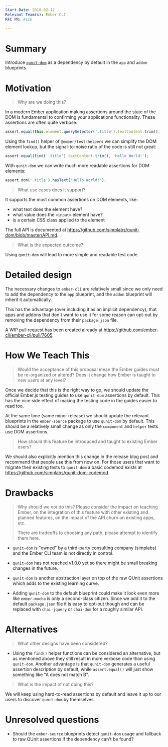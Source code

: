```yaml
---
Start Date: 2018-02-12
Relevant Team(s): Ember CLI
RFC PR: #116

---
```


# Summary

Introduce [`qunit-dom`] as a dependency by default in the `app` and `addon` blueprints.

[`qunit-dom`]: https://github.com/simplabs/qunit-dom

# Motivation

> Why are we doing this?

In a modern Ember application making assertions around the state of the DOM is
fundamental to confirming your applications functionality. These assertions are
often quite verbose:

```js
assert.equal(this.element.querySelector('.title').textContent.trim(), 'Hello World!');
```

Using the `find()` helper of `@ember/test-helpers` we can simplify the DOM
element lookup, but the signal-to-noise ratio of the code is still not great:

```js
assert.equal(find('.title').textContent.trim(), 'Hello World!');
```

With `qunit-dom` we can write much more readable assertions for DOM elements:

```js
assert.dom('.title').hasText('Hello World!');
```

> What use cases does it support?

It supports the most common assertions on DOM elements, like:

- what text does the element have?
- what value does the `<input>` element have?
- is a certain CSS class applied to the element

The full API is documented at <https://github.com/simplabs/qunit-dom/blob/master/API.md>.

> What is the expected outcome?

Using `qunit-dom` will lead to more simple and readable test code.


# Detailed design

The necessary changes to `ember-cli` are relatively small since we only need
to add the dependency to the `app` blueprint, and the `addon` blueprint will
inherit it automatically.

This has the advantage (over including it as an implicit dependency), that
apps and addons that don't want to use it for some reason can opt-out by
removing the dependency from their `package.json` file.

A WIP pull request has been created already at <https://github.com/ember-cli/ember-cli/pull/7605>.


# How We Teach This

> Would the acceptance of this proposal mean the Ember guides must be
> re-organized or altered? Does it change how Ember is taught to new users
> at any level?

Once we decide that this is the right way to go, we should update the official
Ember.js testing guides to use `qunit-dom` assertions by default. This has the
nice side effect of making the testing code in the guides easier to read too.

At the same time (same minor release) we should update the relevant blueprints
in the `ember-source` package to use `qunit-dom` by default. This should be a
relatively small change as only the `component` and `helper` tests use
DOM assertions.

> How should this feature be introduced and taught to existing Ember
> users?

We should also explicitly mention this change in the release blog post and
recommend that people use this from now on. For those users that want to
migrate their existing tests to `qunit-dom` a basic codemod exists at
<https://github.com/simplabs/qunit-dom-codemod>.


# Drawbacks

> Why should we *not* do this? Please consider the impact on teaching Ember,
> on the integration of this feature with other existing and planned features,
> on the impact of the API churn on existing apps, etc.
>
> There are tradeoffs to choosing any path, please attempt to identify them here.

- `qunit-dom` is "owned" by a third-party consulting company (simplabs) and
  the Ember CLI team is not directly in control.

- `qunit-dom` has not reached v1.0.0 yet so there might be small breaking
  changes in the future.

- `qunit-dom` is another abstraction layer on top of the raw QUnit assertions
  which adds to the existing learning curve.
  
- Adding `qunit-dom` to the default blueprint could make it look even more like
  `ember-mocha` is only a second-class citizen. Since we add it to the default
  `package.json` file it is easy to opt-out though and can be replaced with
  `chai-jquery` or `chai-dom` for a roughly similar API.


# Alternatives

> What other designs have been considered?

- Using the `find()` helper functions can be considered an alternative, but
  as mentioned above they still result in more verbose code than using
  `qunit-dom`. Another advantage is that `qunit-dom` generates a useful
  assertion description by default, while `assert.equal()` will just show
  something like "A does not match B". 

> What is the impact of not doing this?

We will keep using hard-to-read assertions by default and leave it up to our
users to discover `qunit-dom` by themselves.


# Unresolved questions

- Should the `ember-source` blueprints detect `qunit-dom` usage and fallback
  to raw QUnit assertions if the dependency can't be found?

